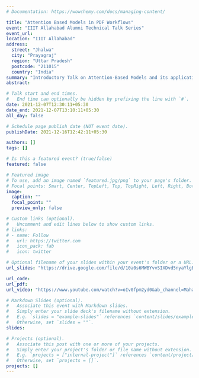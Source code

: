 ```yaml
---
# Documentation: https://wowchemy.com/docs/managing-content/

title: "Attention Based Models in PDF Workflows"
event: "IIIT Allahabad Alumni Technical Talk Series"
event_url:
location: "IIIT Allahabad"
address: 
  street: "Jhalwa"
  city: "Prayagraj"
  region: "Uttar Pradesh"
  postcode: "211015"
  country: "India"
summary: "Introductory Talk on Attention-Based Models and its applications for Machine Translation and Content Summarization in PDF Ripping Workflows."
abstract:

# Talk start and end times.
#   End time can optionally be hidden by prefixing the line with `#`.
date: 2021-12-07T12:30:11+05:30
date_end: 2021-12-07T13:10:11+05:30
all_day: false

# Schedule page publish date (NOT event date).
publishDate: 2021-12-16T12:42:11+05:30

authors: []
tags: []

# Is this a featured event? (true/false)
featured: false

# Featured image
# To use, add an image named `featured.jpg/png` to your page's folder. 
# Focal points: Smart, Center, TopLeft, Top, TopRight, Left, Right, BottomLeft, Bottom, BottomRight.
image:
  caption: ""
  focal_point: ""
  preview_only: false

# Custom links (optional).
#   Uncomment and edit lines below to show custom links.
# links:
# - name: Follow
#   url: https://twitter.com
#   icon_pack: fab
#   icon: twitter

# Optional filename of your slides within your event's folder or a URL.
url_slides: "https://drive.google.com/file/d/10a0s6MWBYvvSIXDvd5nyaYlgB6gfhry5/view?usp=sharing"

url_code:
url_pdf:
url_video: "https://www.youtube.com/watch?v=oIv0fpm2yd0&ab_channel=MaharshiRoy"

# Markdown Slides (optional).
#   Associate this event with Markdown slides.
#   Simply enter your slide deck's filename without extension.
#   E.g. `slides = "example-slides"` references `content/slides/example-slides.md`.
#   Otherwise, set `slides = ""`.
slides:

# Projects (optional).
#   Associate this post with one or more of your projects.
#   Simply enter your project's folder or file name without extension.
#   E.g. `projects = ["internal-project"]` references `content/project/deep-learning/index.md`.
#   Otherwise, set `projects = []`.
projects: []
---
```

